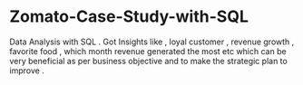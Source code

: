 # Zomato-Case-Study-with-SQL
Data Analysis with SQL  . Got Insights like , loyal customer , revenue growth , favorite food , which month revenue generated the most  etc which can be very beneficial as per business objective and to make the strategic plan to improve .
